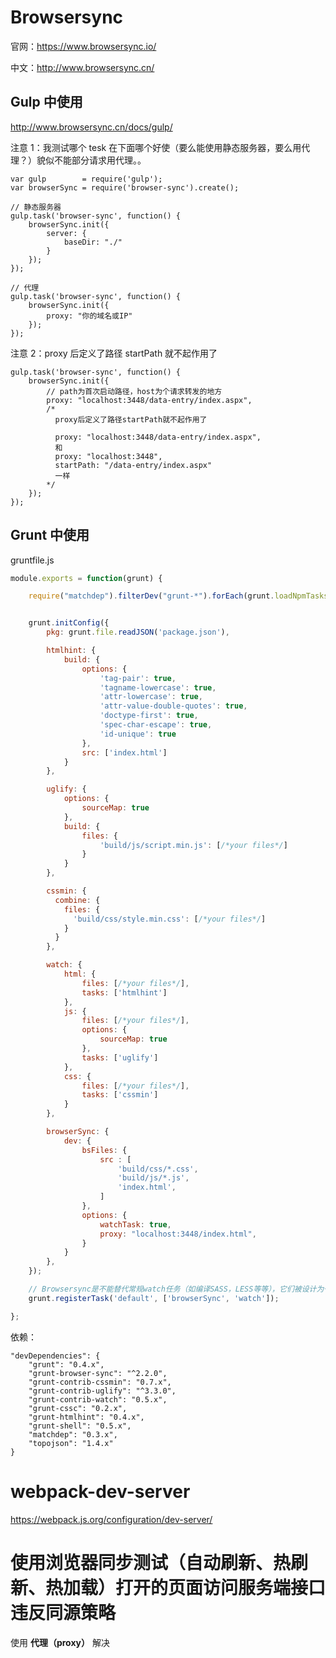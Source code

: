 # Browsersync

官网：<https://www.browsersync.io/>

中文：<http://www.browsersync.cn/>

## Gulp 中使用

<http://www.browsersync.cn/docs/gulp/>

注意 1：我测试哪个 tesk 在下面哪个好使（要么能使用静态服务器，要么用代理？）貌似不能部分请求用代理。。

    var gulp        = require('gulp');
    var browserSync = require('browser-sync').create();

    // 静态服务器
    gulp.task('browser-sync', function() {
        browserSync.init({
            server: {
                baseDir: "./"
            }
        });
    });

    // 代理
    gulp.task('browser-sync', function() {
        browserSync.init({
            proxy: "你的域名或IP"
        });
    });

注意 2：proxy 后定义了路径 startPath 就不起作用了

    gulp.task('browser-sync', function() {
        browserSync.init({
            // path为首次启动路径，host为个请求转发的地方
            proxy: "localhost:3448/data-entry/index.aspx",
            /* 
              proxy后定义了路径startPath就不起作用了

              proxy: "localhost:3448/data-entry/index.aspx",
              和
              proxy: "localhost:3448",
              startPath: "/data-entry/index.aspx"
              一样
            */
        });
    });

## Grunt 中使用

gruntfile.js

```js
module.exports = function(grunt) {

    require("matchdep").filterDev("grunt-*").forEach(grunt.loadNpmTasks);


    grunt.initConfig({
        pkg: grunt.file.readJSON('package.json'),

        htmlhint: {
            build: {
                options: {
                    'tag-pair': true,
                    'tagname-lowercase': true,
                    'attr-lowercase': true,
                    'attr-value-double-quotes': true,
                    'doctype-first': true,
                    'spec-char-escape': true,
                    'id-unique': true
                },
                src: ['index.html']
            }
        },

        uglify: {
            options: {
                sourceMap: true
            },
            build: {
                files: {
                    'build/js/script.min.js': [/*your files*/]
                }
            }
        },

        cssmin: {
          combine: {
            files: {
              'build/css/style.min.css': [/*your files*/]
            }
          }
        },

        watch: {
            html: {
                files: [/*your files*/],
                tasks: ['htmlhint']
            },
            js: {
                files: [/*your files*/],
                options: {
                    sourceMap: true
                },
                tasks: ['uglify']
            },
            css: {
                files: [/*your files*/],
                tasks: ['cssmin']
            }
        },

        browserSync: {
            dev: {
                bsFiles: {
                    src : [
                        'build/css/*.css',
                        'build/js/*.js',
                        'index.html',
                    ]
                },
                options: {
                    watchTask: true,
                    proxy: "localhost:3448/index.html",
                }
            }
        },
    });

    // Browsersync是不能替代常规watch任务（如编译SASS，LESS等等），它们被设计为一起使用。如果你打算这样做，你就需要设置watchTask：true ，一定要在 Browsersync 之后执行监听任务。
    grunt.registerTask('default', ['browserSync', 'watch']);

};
```

依赖：

    "devDependencies": {
        "grunt": "0.4.x",
        "grunt-browser-sync": "^2.2.0",
        "grunt-contrib-cssmin": "0.7.x",
        "grunt-contrib-uglify": "^3.3.0",
        "grunt-contrib-watch": "0.5.x",
        "grunt-cssc": "0.2.x",
        "grunt-htmlhint": "0.4.x",
        "grunt-shell": "0.5.x",
        "matchdep": "0.3.x",
        "topojson": "1.4.x"
    }

# webpack-dev-server

<https://webpack.js.org/configuration/dev-server/>

# 使用浏览器同步测试（自动刷新、热刷新、热加载）打开的页面访问服务端接口违反同源策略

使用 **代理（proxy）** 解决
